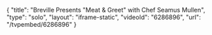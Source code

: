 {
    "title": "Breville Presents \"Meat & Greet\" with Chef Seamus Mullen",
    "type": "solo",
    "layout": "iframe-static",
    "videoId": "6286896",
    "url": "\/tvpembed\/6286896"
}
